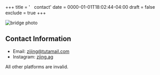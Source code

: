 +++
title = 'ㅤcontact'
date = 0000-01-01T18:02:44-04:00
draft = false
exclude = true
+++

![bridge photo](/pics/beauty.JPG)
## Contact Information
- Email: zijing@tutamail.com
- Instagram: [zjing.ag](https://www.instagram.com/zijing.ag/)

All other platforms are invalid.
